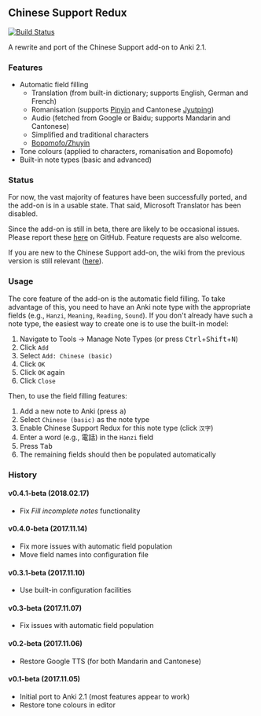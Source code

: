 ## Chinese Support Redux

[![Build Status](https://travis-ci.org/luoliyan/chinese-support-redux.svg?branch=master)](https://travis-ci.org/luoliyan/chinese-support-redux)

A rewrite and port of the Chinese Support add-on to Anki 2.1.

### Features

* Automatic field filling
  * Translation (from built-in dictionary; supports English, German and French)
  * Romanisation (supports [Pinyin](https://en.wikipedia.org/wiki/Pinyin) and Cantonese [Jyutping](https://en.wikipedia.org/wiki/Jyutping))
  * Audio (fetched from Google or Baidu; supports Mandarin and Cantonese)
  * Simplified and traditional characters
  * [Bopomofo/Zhuyin](https://en.wikipedia.org/wiki/Bopomofo)
* Tone colours (applied to characters, romanisation and Bopomofo)
* Built-in note types (basic and advanced)

### Status

For now, the vast majority of features have been successfully ported, and the add-on is in a usable state. That said, Microsoft Translator has been disabled.

Since the add-on is still in beta, there are likely to be occasional issues. Please report these [here](https://github.com/luoliyan/chinese-support-redux/issues) on GitHub. Feature requests are also welcome.

If you are new to the Chinese Support add-on, the wiki from the previous version is still relevant ([here](https://github.com/ttempe/chinese-support-addon/wiki)).

### Usage

The core feature of the add-on is the automatic field filling. To take advantage of this, you need to have an Anki note type with the appropriate fields (e.g., `Hanzi`, `Meaning`, `Reading`, `Sound`). If you don't already have such a note type, the easiest way to create one is to use the built-in model:
1. Navigate to Tools → Manage Note Types (or press <kbd>Ctrl</kbd>+<kbd>Shift</kbd>+<kbd>N</kbd>)
2. Click `Add`
3. Select `Add: Chinese (basic)`
4. Click `OK`
5. Click `OK` again
6. Click `Close`

Then, to use the field filling features:
1. Add a new note to Anki (press <kbd>a</kbd>)
2. Select `Chinese (basic)` as the note type
3. Enable Chinese Support Redux for this note type (click `汉字`)
4. Enter a word (e.g., 電話) in the `Hanzi` field
5. Press <kbd>Tab</kbd>
6. The remaining fields should then be populated automatically

### History

#### v0.4.1-beta (2018.02.17)
* Fix _Fill incomplete notes_ functionality

#### v0.4.0-beta (2017.11.14)
* Fix more issues with automatic field population
* Move field names into configuration file

#### v0.3.1-beta (2017.11.10)
* Use built-in configuration facilities

#### v0.3-beta (2017.11.07)
* Fix issues with automatic field population

#### v0.2-beta (2017.11.06)
* Restore Google TTS (for both Mandarin and Cantonese)

#### v0.1-beta (2017.11.05)
* Initial port to Anki 2.1 (most features appear to work)
* Restore tone colours in editor
